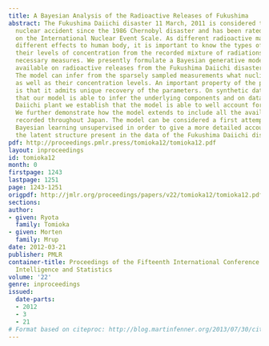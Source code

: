 ```yaml
---
title: A Bayesian Analysis of the Radioactive Releases of Fukushima
abstract: The Fukushima Daiichi disaster 11 March, 2011 is considered the largest
  nuclear accident since the 1986 Chernobyl disaster and has been rated at level 7
  on the International Nuclear Event Scale. As different radioactive materials have
  different effects to human body, it is important to know the types of nuclides and
  their levels of concentration from the recorded mixture of radiations to well take
  necessary measures. We presently formulate a Bayesian generative model for the data
  available on radioactive releases from the Fukushima Daiichi disaster across Japan.
  The model can infer from the sparsely sampled measurements what nuclides are present
  as well as their concentration levels. An important property of the proposed model
  is that it admits unique recovery of the parameters. On synthetic data we demonstrate
  that our model is able to infer the underlying components and on data from the Fukushima
  Daiichi plant we establish that the model is able to well account for the data.
  We further demonstrate how the model extends to include all the available measurements
  recorded throughout Japan. The model can be considered a first attempt to apply
  Bayesian learning unsupervised in order to give a more detailed account also of
  the latent structure present in the data of the Fukushima Daiichi disaster.
pdf: http://proceedings.pmlr.press/tomioka12/tomioka12.pdf
layout: inproceedings
id: tomioka12
month: 0
firstpage: 1243
lastpage: 1251
page: 1243-1251
origpdf: http://jmlr.org/proceedings/papers/v22/tomioka12/tomioka12.pdf
sections: 
author:
- given: Ryota
  family: Tomioka
- given: Morten
  family: Mrup
date: 2012-03-21
publisher: PMLR
container-title: Proceedings of the Fifteenth International Conference on Artificial
  Intelligence and Statistics
volume: '22'
genre: inproceedings
issued:
  date-parts:
  - 2012
  - 3
  - 21
# Format based on citeproc: http://blog.martinfenner.org/2013/07/30/citeproc-yaml-for-bibliographies/
---
```

